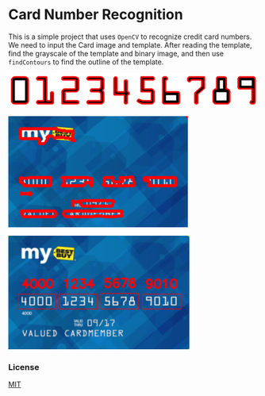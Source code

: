 # Card Number Recognition

This is a simple project that uses `OpenCV` to recognize credit card numbers. We need to input the Card image and template.
After reading the template, find the grayscale of the template and binary image, and then use `findContours` to find the outline of the template.

![template-reco.png](https://raw.githubusercontent.com/MeloShen/Card-number-recognition/main/_output/template-reco.png)

![card-show.png](https://raw.githubusercontent.com/MeloShen/Card-number-recognition/main/_output/card-show.png)

![result.png](https://raw.githubusercontent.com/MeloShen/Card-number-recognition/main/_output/result.png)

### License
[MIT](https://choosealicense.com/licenses/mit/)
